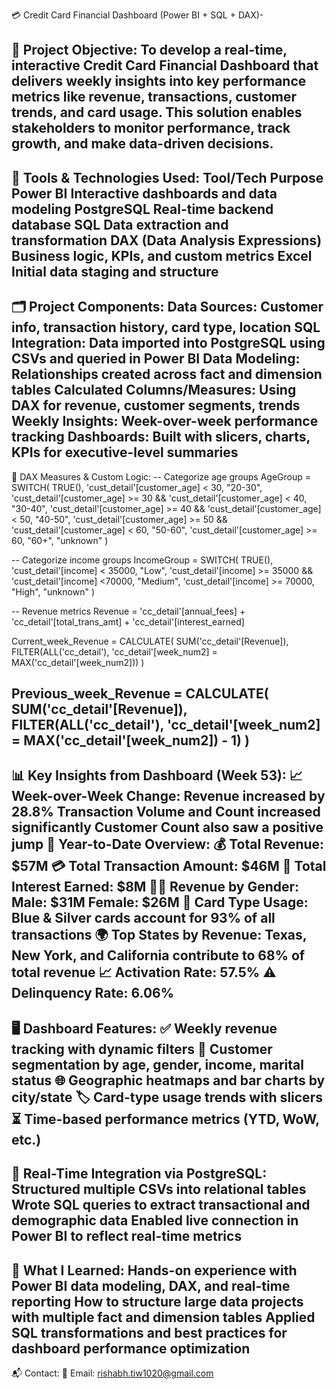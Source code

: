 💳 Credit Card Financial Dashboard (Power BI + SQL + DAX)-

📌 Project Objective:
To develop a real-time, interactive Credit Card Financial Dashboard that delivers weekly insights into key performance metrics like revenue, transactions, customer trends, and card usage. This solution enables stakeholders to monitor performance, track growth, and make data-driven decisions.
----------------------------------------------------------------------------------------------------------------------------------

🧰 Tools & Technologies Used:
Tool/Tech	                        Purpose
Power BI	                        Interactive dashboards and data modeling
PostgreSQL	                        Real-time backend database
SQL	                                Data extraction and transformation
DAX (Data Analysis Expressions)	    Business logic, KPIs, and custom metrics
Excel	                            Initial data staging and structure
----------------------------------------------------------------------------------------------------------------------------------

🗂️ Project Components:
Data Sources: Customer info, transaction history, card type, location
SQL Integration: Data imported into PostgreSQL using CSVs and queried in Power BI
Data Modeling: Relationships created across fact and dimension tables
Calculated Columns/Measures: Using DAX for revenue, customer segments, trends
Weekly Insights: Week-over-week performance tracking
Dashboards: Built with slicers, charts, KPIs for executive-level summaries
----------------------------------------------------------------------------------------------------------------------------------

🔢 DAX Measures & Custom Logic:
-- Categorize age groups
AgeGroup = SWITCH(
    TRUE(),
    'cust_detail'[customer_age] < 30, "20-30",
    'cust_detail'[customer_age] >= 30 && 'cust_detail'[customer_age] < 40, "30-40",
    'cust_detail'[customer_age] >= 40 && 'cust_detail'[customer_age] < 50, "40-50",
    'cust_detail'[customer_age] >= 50 && 'cust_detail'[customer_age] < 60, "50-60",
    'cust_detail'[customer_age] >= 60, "60+",
    "unknown"
)

-- Categorize income groups
IncomeGroup = SWITCH(
    TRUE(),
    'cust_detail'[income] < 35000, "Low",
    'cust_detail'[income] >= 35000 && 'cust_detail'[income] <70000, "Medium",
    'cust_detail'[income] >= 70000, "High",
    "unknown"
)

-- Revenue metrics
Revenue = 'cc_detail'[annual_fees] + 'cc_detail'[total_trans_amt] + 'cc_detail'[interest_earned]

Current_week_Revenue = CALCULATE(
    SUM('cc_detail'[Revenue]),
    FILTER(ALL('cc_detail'), 'cc_detail'[week_num2] = MAX('cc_detail'[week_num2]))
)

Previous_week_Revenue = CALCULATE(
    SUM('cc_detail'[Revenue]),
    FILTER(ALL('cc_detail'), 'cc_detail'[week_num2] = MAX('cc_detail'[week_num2]) - 1)
)
----------------------------------------------------------------------------------------------------------------------------------

📊 Key Insights from Dashboard (Week 53):
📈 Week-over-Week Change:
    Revenue increased by 28.8%
    Transaction Volume and Count increased significantly
    Customer Count also saw a positive jump
📅 Year-to-Date Overview:
    💰 Total Revenue: $57M
    💳 Total Transaction Amount: $46M
    💼 Total Interest Earned: $8M
👨‍💼 Revenue by Gender:
    Male: $31M
    Female: $26M
🏦 Card Type Usage:
    Blue & Silver cards account for 93% of all transactions
🌍 Top States by Revenue:
    Texas, New York, and California contribute to 68% of total revenue
📈 Activation Rate: 57.5%
⚠️ Delinquency Rate: 6.06%
----------------------------------------------------------------------------------------------------------------------------------

🖥️ Dashboard Features:
    ✅ Weekly revenue tracking with dynamic filters
    🧠 Customer segmentation by age, gender, income, marital status
    🌐 Geographic heatmaps and bar charts by city/state
    🏷️ Card-type usage trends with slicers
    ⏳ Time-based performance metrics (YTD, WoW, etc.)
----------------------------------------------------------------------------------------------------------------------------------

🔌 Real-Time Integration via PostgreSQL:
    Structured multiple CSVs into relational tables
    Wrote SQL queries to extract transactional and demographic data
    Enabled live connection in Power BI to reflect real-time metrics
----------------------------------------------------------------------------------------------------------------------------------

🧠 What I Learned:
    Hands-on experience with Power BI data modeling, DAX, and real-time reporting
    How to structure large data projects with multiple fact and dimension tables
    Applied SQL transformations and best practices for dashboard performance optimization
----------------------------------------------------------------------------------------------------------------------------------

📬 Contact:
📧 Email: rishabh.tiw1020@gmail.com


